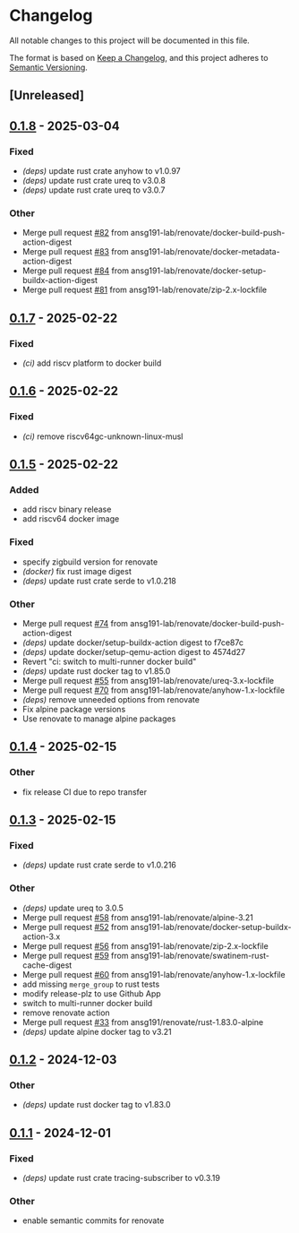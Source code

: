 # Changelog

All notable changes to this project will be documented in this file.

The format is based on [Keep a Changelog](https://keepachangelog.com/en/1.0.0/),
and this project adheres to [Semantic Versioning](https://semver.org/spec/v2.0.0.html).

## [Unreleased]

## [0.1.8](https://github.com/ansg191-lab/arr-backup/compare/v0.1.7...v0.1.8) - 2025-03-04

### Fixed

- *(deps)* update rust crate anyhow to v1.0.97
- *(deps)* update rust crate ureq to v3.0.8
- *(deps)* update rust crate ureq to v3.0.7

### Other

- Merge pull request [#82](https://github.com/ansg191-lab/arr-backup/pull/82) from ansg191-lab/renovate/docker-build-push-action-digest
- Merge pull request [#83](https://github.com/ansg191-lab/arr-backup/pull/83) from ansg191-lab/renovate/docker-metadata-action-digest
- Merge pull request [#84](https://github.com/ansg191-lab/arr-backup/pull/84) from ansg191-lab/renovate/docker-setup-buildx-action-digest
- Merge pull request [#81](https://github.com/ansg191-lab/arr-backup/pull/81) from ansg191-lab/renovate/zip-2.x-lockfile

## [0.1.7](https://github.com/ansg191-lab/arr-backup/compare/v0.1.6...v0.1.7) - 2025-02-22

### Fixed

- *(ci)* add riscv platform to docker build

## [0.1.6](https://github.com/ansg191-lab/arr-backup/compare/v0.1.5...v0.1.6) - 2025-02-22

### Fixed

- *(ci)* remove riscv64gc-unknown-linux-musl

## [0.1.5](https://github.com/ansg191-lab/arr-backup/compare/v0.1.4...v0.1.5) - 2025-02-22

### Added

- add riscv binary release
- add riscv64 docker image

### Fixed

- specify zigbuild version for renovate
- *(docker)* fix rust image digest
- *(deps)* update rust crate serde to v1.0.218

### Other

- Merge pull request [#74](https://github.com/ansg191-lab/arr-backup/pull/74) from ansg191-lab/renovate/docker-build-push-action-digest
- *(deps)* update docker/setup-buildx-action digest to f7ce87c
- *(deps)* update docker/setup-qemu-action digest to 4574d27
- Revert "ci: switch to multi-runner docker build"
- *(deps)* update rust docker tag to v1.85.0
- Merge pull request [#55](https://github.com/ansg191-lab/arr-backup/pull/55) from ansg191-lab/renovate/ureq-3.x-lockfile
- Merge pull request [#70](https://github.com/ansg191-lab/arr-backup/pull/70) from ansg191-lab/renovate/anyhow-1.x-lockfile
- *(deps)* remove unneeded options from renovate
- Fix alpine package versions
- Use renovate to manage alpine packages

## [0.1.4](https://github.com/ansg191-lab/arr-backup/compare/v0.1.3...v0.1.4) - 2025-02-15

### Other

- fix release CI due to repo transfer

## [0.1.3](https://github.com/ansg191-lab/arr-backup/compare/v0.1.2...v0.1.3) - 2025-02-15

### Fixed

- *(deps)* update rust crate serde to v1.0.216

### Other

- *(deps)* update ureq to 3.0.5
- Merge pull request [#58](https://github.com/ansg191-lab/arr-backup/pull/58) from ansg191-lab/renovate/alpine-3.21
- Merge pull request [#52](https://github.com/ansg191-lab/arr-backup/pull/52) from ansg191-lab/renovate/docker-setup-buildx-action-3.x
- Merge pull request [#56](https://github.com/ansg191-lab/arr-backup/pull/56) from ansg191-lab/renovate/zip-2.x-lockfile
- Merge pull request [#59](https://github.com/ansg191-lab/arr-backup/pull/59) from ansg191-lab/renovate/swatinem-rust-cache-digest
- Merge pull request [#60](https://github.com/ansg191-lab/arr-backup/pull/60) from ansg191-lab/renovate/anyhow-1.x-lockfile
- add missing `merge_group` to rust tests
- modify release-plz to use Github App
- switch to multi-runner docker build
- remove renovate action
- Merge pull request [#33](https://github.com/ansg191-lab/arr-backup/pull/33) from ansg191/renovate/rust-1.83.0-alpine
- *(deps)* update alpine docker tag to v3.21

## [0.1.2](https://github.com/ansg191/arr-backup/compare/v0.1.1...v0.1.2) - 2024-12-03

### Other

- *(deps)* update rust docker tag to v1.83.0

## [0.1.1](https://github.com/ansg191/arr-backup/compare/v0.1.0...v0.1.1) - 2024-12-01

### Fixed

- *(deps)* update rust crate tracing-subscriber to v0.3.19

### Other

- enable semantic commits for renovate
